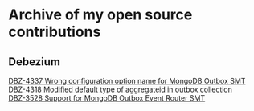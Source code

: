 # Archive of my open source contributions

## Debezium
[DBZ-4337 Wrong configuration option name for MongoDB Outbox SMT](https://github.com/debezium/debezium/pull/2970)  
[DBZ-4318 Modified default type of aggregateid in outbox collection](https://github.com/debezium/debezium/pull/2967)  
[DBZ-3528 Support for MongoDB Outbox Event Router SMT](https://github.com/debezium/debezium/pull/2877)
